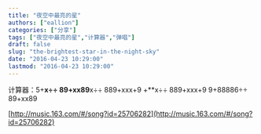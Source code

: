 ```yaml
---
title: "夜空中最亮的星"
authors: ["eallion"]
categories: ["分享"]
tags: ["夜空中最亮的星","计算器","弹唱"]
draft: false
slug: "the-brightest-star-in-the-night-sky"
date: "2016-04-23 10:29:00"
lastmod: "2016-04-23 10:29:00"
---
```


计算器：5+**x÷÷ 89+xx89**x÷÷ 889+xxx+9 +**x÷÷ 889+xxx+9 9+88886÷÷ 89+xx89

[http://music.163.com/#/song?id=25706282](http://music.163.com/#/song?id=25706282)
